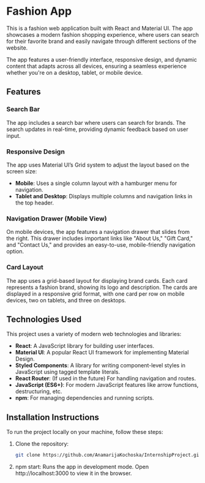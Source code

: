 # Fashion App

This is a fashion web application built with React and Material UI. The app showcases a modern fashion shopping experience, where users can search for their favorite brand and easily navigate through different sections of the website.

The app features a user-friendly interface, responsive design, and dynamic content that adapts across all devices, ensuring a seamless experience whether you're on a desktop, tablet, or mobile device.

## Features

### Search Bar
The app includes a search bar where users can search for brands. The search updates in real-time, providing dynamic feedback based on user input.

### Responsive Design
The app uses Material UI’s Grid system to adjust the layout based on the screen size:
- **Mobile**: Uses a single column layout with a hamburger menu for navigation.
- **Tablet and Desktop**: Displays multiple columns and navigation links in the top header.

### Navigation Drawer (Mobile View)
On mobile devices, the app features a navigation drawer that slides from the right. This drawer includes important links like "About Us," "Gift Card," and "Contact Us," and provides an easy-to-use, mobile-friendly navigation option.

### Card Layout
The app uses a grid-based layout for displaying brand cards. Each card represents a fashion brand, showing its logo and description. The cards are displayed in a responsive grid format, with one card per row on mobile devices, two on tablets, and three on desktops.

## Technologies Used

This project uses a variety of modern web technologies and libraries:

- **React**: A JavaScript library for building user interfaces.
- **Material UI**: A popular React UI framework for implementing Material Design.
- **Styled Components**: A library for writing component-level styles in JavaScript using tagged template literals.
- **React Router**: (If used in the future) For handling navigation and routes.
- **JavaScript (ES6+)**: For modern JavaScript features like arrow functions, destructuring, etc.
- **npm**: For managing dependencies and running scripts.

## Installation Instructions

To run the project locally on your machine, follow these steps:

1. Clone the repository:
   ```bash
   git clone https://github.com/AnamarijaKochoska/InternshipProject.git

2. npm start: Runs the app in development mode. Open http://localhost:3000 to view it in the browser.
